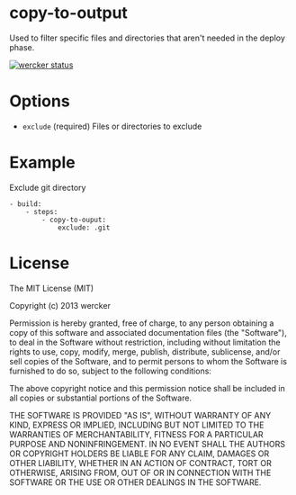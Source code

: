 # copy-to-output

Used to filter specific files and directories that aren't needed in the deploy phase.

[![wercker status](https://app.wercker.com/status/8eee3829aac61e400ace6a884ca6dfcb/m "wercker status")](https://app.wercker.com/project/bykey/8eee3829aac61e400ace6a884ca6dfcb)

# Options

* `exclude` (required) Files or directories to exclude



# Example

Exclude git directory

```
- build:
    - steps:
        - copy-to-ouput:
            exclude: .git
```


# License

The MIT License (MIT)

Copyright (c) 2013 wercker

Permission is hereby granted, free of charge, to any person obtaining a copy of
this software and associated documentation files (the "Software"), to deal in
the Software without restriction, including without limitation the rights to
use, copy, modify, merge, publish, distribute, sublicense, and/or sell copies of
the Software, and to permit persons to whom the Software is furnished to do so,
subject to the following conditions:

The above copyright notice and this permission notice shall be included in all
copies or substantial portions of the Software.

THE SOFTWARE IS PROVIDED "AS IS", WITHOUT WARRANTY OF ANY KIND, EXPRESS OR
IMPLIED, INCLUDING BUT NOT LIMITED TO THE WARRANTIES OF MERCHANTABILITY, FITNESS
FOR A PARTICULAR PURPOSE AND NONINFRINGEMENT. IN NO EVENT SHALL THE AUTHORS OR
COPYRIGHT HOLDERS BE LIABLE FOR ANY CLAIM, DAMAGES OR OTHER LIABILITY, WHETHER
IN AN ACTION OF CONTRACT, TORT OR OTHERWISE, ARISING FROM, OUT OF OR IN
CONNECTION WITH THE SOFTWARE OR THE USE OR OTHER DEALINGS IN THE SOFTWARE.
